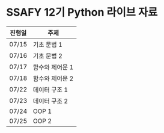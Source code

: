 # SSAFY 12기 Python 라이브 자료

| 진행일 | 주제            |
| ------ | --------------- |
| 07/15  | 기초 문법 1     |
| 07/16  | 기초 문법 2     |
| 07/17  | 함수와 제어문 1 |
| 07/18  | 함수와 제어문 2 |
| 07/22  | 데이터 구조 1   |
| 07/23  | 데이터 구조 2   |
| 07/24  | OOP 1           |
| 07/25  | OOP 2           |
